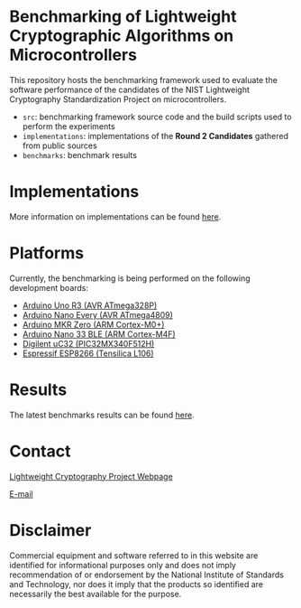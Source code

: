 # Benchmarking of Lightweight Cryptographic Algorithms on Microcontrollers

This repository hosts the benchmarking framework used to evaluate the software performance of the candidates of the NIST Lightweight Cryptography Standardization Project on microcontrollers.

 - `src`: benchmarking framework source code and the build scripts used to perform the experiments
 - `implementations`: implementations of the **Round 2 Candidates** gathered from public sources
 - `benchmarks`: benchmark results

# Implementations

More information on implementations can be found [here](implementations/).

# Platforms

Currently, the benchmarking is being performed on the following development boards:

 - [Arduino Uno R3 (AVR ATmega328P)](https://store.arduino.cc/usa/arduino-uno-rev3)
 - [Arduino Nano Every (AVR ATmega4809)](https://store.arduino.cc/usa/nano-every)
 - [Arduino MKR Zero (ARM Cortex-M0+)](https://store.arduino.cc/usa/arduino-mkrzero)
 - [Arduino Nano 33 BLE (ARM Cortex-M4F)](https://store.arduino.cc/usa/nano-33-ble)
 - [Digilent uC32 (PIC32MX340F512H)](https://store.digilentinc.com/uc32-arduino-programmable-pic32-microcontroller-board-limited-time/)
 - [Espressif ESP8266 (Tensilica L106)](https://www.espressif.com/en/products/socs/esp8266)

# Results

The latest benchmarks results can be found [here](benchmarks/).

# Contact

[Lightweight Cryptography Project Webpage](https://csrc.nist.gov/projects/lightweight-cryptography)

[E-mail](lightweight-crypto@nist.gov)

# Disclaimer

Commercial equipment and software referred to in this website are identified for informational purposes only and does not imply
recommendation of or endorsement by the National Institute of Standards and Technology, nor does it imply that the products so identified
are necessarily the best available for the purpose.
